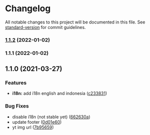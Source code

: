 # Changelog

All notable changes to this project will be documented in this file. See [standard-version](https://github.com/conventional-changelog/standard-version) for commit guidelines.

### [1.1.2](https://github.com/dazziest/my-notes/compare/v1.1.1...v1.1.2) (2022-01-02)

### 1.1.1 (2022-01-02)

## 1.1.0 (2021-03-27)


### Features

* **i18n:** add i18n english and indonesia ([c233831](https://github.com/sozonome/my-base/commit/c2338313da5459f977bd978f27254d524f04ee24))


### Bug Fixes

* disable i18n (not stable yet) ([662630a](https://github.com/sozonome/my-base/commit/662630ac3aacc5f1a1e9bee611fa1cc4db5ffdf1))
* update footer ([0d01e60](https://github.com/sozonome/my-base/commit/0d01e6058dd5a2d671bf2ef4428af1df10c590d3))
* yt img url ([7b95659](https://github.com/sozonome/my-base/commit/7b95659b49031832d19a802a442171b02ce7ffe7))
